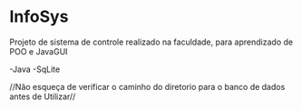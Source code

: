 # InfoSys

Projeto de sistema de controle realizado na faculdade, para aprendizado de POO e JavaGUI

-Java
-SqLite

//Não esqueça de verificar o caminho do diretorio para o banco de dados antes de Utilizar//
